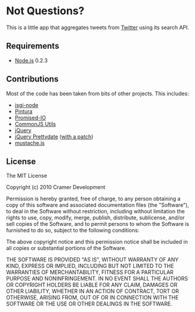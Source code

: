 Not Questions?
==============

This is a little app that aggregates tweets from [Twitter](http://twitter.com/) using its search API.

Requirements
------------

* [Node.js](http://nodejs.org/) 0.2.3

Contributions
-------------

Most of the code has been taken from bits of other projects. This includes:

* [jsgi-node](http://github.com/kriszyp/jsgi-node)
* [Pintura](http://github.com/kriszyp/pintura)
* [Promised-IO](http://github.com/kriszyp/promised-io)
* [CommonJS Utils](http://github.com/kriszyp/commonjs-utils)
* [jQuery](http://jquery.com/)
* [jQuery Prettydate](http://bassistance.de/jquery-plugins/jquery-plugin-prettydate/) ([with a patch](http://anentropic.wordpress.com/2009/06/25/javascript-iso8601-parser-and-pretty-dates/))
* [mustache.js](http://github.com/janl/mustache.js)

License
-------

The MIT License

Copyright (c) 2010 Cramer Development

Permission is hereby granted, free of charge, to any person obtaining a copy
of this software and associated documentation files (the "Software"), to deal
in the Software without restriction, including without limitation the rights
to use, copy, modify, merge, publish, distribute, sublicense, and/or sell
copies of the Software, and to permit persons to whom the Software is
furnished to do so, subject to the following conditions:

The above copyright notice and this permission notice shall be included in
all copies or substantial portions of the Software.

THE SOFTWARE IS PROVIDED "AS IS", WITHOUT WARRANTY OF ANY KIND, EXPRESS OR
IMPLIED, INCLUDING BUT NOT LIMITED TO THE WARRANTIES OF MERCHANTABILITY,
FITNESS FOR A PARTICULAR PURPOSE AND NONINFRINGEMENT. IN NO EVENT SHALL THE
AUTHORS OR COPYRIGHT HOLDERS BE LIABLE FOR ANY CLAIM, DAMAGES OR OTHER
LIABILITY, WHETHER IN AN ACTION OF CONTRACT, TORT OR OTHERWISE, ARISING FROM,
OUT OF OR IN CONNECTION WITH THE SOFTWARE OR THE USE OR OTHER DEALINGS IN
THE SOFTWARE.
